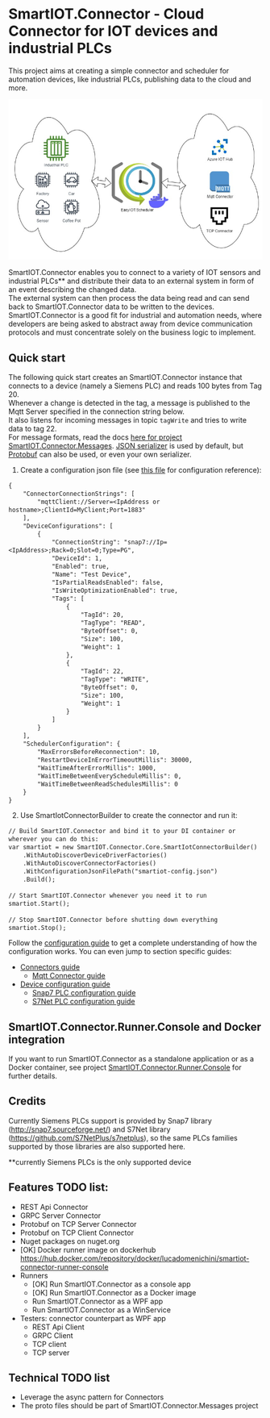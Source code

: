 # SmartIOT.Connector - Cloud Connector for IOT devices and industrial PLCs

This project aims at creating a simple connector and scheduler for automation devices, like industrial PLCs, publishing data to the cloud and more.

![SmartIOT.Connector image](Docs/smartiot-connector.jpg)

SmartIOT.Connector enables you to connect to a variety of IOT sensors and industrial PLCs** and distribute their data to an external system in form of an event describing the changed data.<br>
The external system can then process the data being read and can send back to SmartIOT.Connector data to be written to the devices.<br>
SmartIOT.Connector is a good fit for industrial and automation needs, where developers are being asked to abstract away from device communication protocols and must concentrate solely on the business logic to implement.

## Quick start

The following quick start creates an SmartIOT.Connector instance that connects to a device (namely a Siemens PLC) and reads 100 bytes from Tag 20.<br/>
Whenever a change is detected in the tag, a message is published to the Mqtt Server specified in the connection string below.<br/>
It also listens for incoming messages in topic <code>tagWrite</code> and tries to write data to tag 22.<br/>
For message formats, read the docs [here for project SmartIOT.Connector.Messages](./Core/SmartIOT.Connector.Messages/README.md). [JSON serializer](./Connectors/SmartIOT.Connector.Mqtt/JsonMessageSerializer.cs) is used by default, but [Protobuf](./Connectors/SmartIOT.Connector.Mqtt/ProtobufMessageSerializer.cs) can also be used, or even your own serializer.

1. Create a configuration json file (see [this file](./Docs/Configuration.md) for configuration reference):
```
{
	"ConnectorConnectionStrings": [
		"mqttClient://Server=<IpAddress or hostname>;ClientId=MyClient;Port=1883"
	],
	"DeviceConfigurations": [
		{
			"ConnectionString": "snap7://Ip=<IpAddress>;Rack=0;Slot=0;Type=PG",
			"DeviceId": 1,
			"Enabled": true,
			"Name": "Test Device",
			"IsPartialReadsEnabled": false,
			"IsWriteOptimizationEnabled": true,
			"Tags": [
				{
					"TagId": 20,
					"TagType": "READ",
					"ByteOffset": 0,
					"Size": 100,
					"Weight": 1
				},
				{
					"TagId": 22,
					"TagType": "WRITE",
					"ByteOffset": 0,
					"Size": 100,
					"Weight": 1
				}
			]
		}
	],
	"SchedulerConfiguration": {
		"MaxErrorsBeforeReconnection": 10,
		"RestartDeviceInErrorTimeoutMillis": 30000,
		"WaitTimeAfterErrorMillis": 1000,
		"WaitTimeBetweenEveryScheduleMillis": 0,
		"WaitTimeBetweenReadSchedulesMillis": 0
	}
}
```

2. Use SmartIotConnectorBuilder to create the connector and run it:

```
// Build SmartIOT.Connector and bind it to your DI container or wherever you can do this:
var smartiot = new SmartIOT.Connector.Core.SmartIotConnectorBuilder()
	.WithAutoDiscoverDeviceDriverFactories()
	.WithAutoDiscoverConnectorFactories()
	.WithConfigurationJsonFilePath("smartiot-config.json")
	.Build();

// Start SmartIOT.Connector whenever you need it to run
smartiot.Start();

// Stop SmartIOT.Connector before shutting down everything
smartiot.Stop();
```

Follow the [configuration guide](./Docs/Configuration.md) to get a complete understanding of how the configuration works.
You can even jump to section specific guides:
 - [Connectors guide](./Docs/Connectors.md)
	- [Mqtt Connector guide](./Connectors/SmartIOT.Connector.Mqtt/README.md)
 - [Device configuration guide](./Docs/Configuration.md#configuring-the-devices)
	- [Snap7 PLC configuration guide](./Devices/SmartIOT.Connector.Plc.Snap7/README.md)
	- [S7Net PLC configuration guide](./Devices/SmartIOT.Connector.Plc.S7Net/README.md)

 ## SmartIOT.Connector.Runner.Console and Docker integration

If you want to run SmartIOT.Connector as a standalone application or as a Docker container, see project [SmartIOT.Connector.Runner.Console](./Runners/SmartIOT.Connector.Runner.Console/README.md) for further details.


## Credits

Currently Siemens PLCs support is provided by Snap7 library (http://snap7.sourceforge.net/) and S7Net library (https://github.com/S7NetPlus/s7netplus), so the same PLCs families supported by those libraries are also supported here.


**currently Siemens PLCs is the only supported device

## Features TODO list:

 - REST Api Connector
 - GRPC Server Connector
 - Protobuf on TCP Server Connector
 - Protobuf on TCP Client Connector
 - Nuget packages on nuget.org
 - [OK] Docker runner image on dockerhub https://hub.docker.com/repository/docker/lucadomenichini/smartiot-connector-runner-console
 - Runners
   - [OK] Run SmartIOT.Connector as a console app
   - [OK] Run SmartIOT.Connector as a Docker image
   - Run SmartIOT.Connector as a WPF app
   - Run SmartIOT.Connector as a WinService
 - Testers: connector counterpart as WPF app
   - REST Api Client
   - GRPC Client
   - TCP client
   - TCP server

## Technical TODO list

 - Leverage the async pattern for Connectors
 - The proto files should be part of SmartIOT.Connector.Messages project
